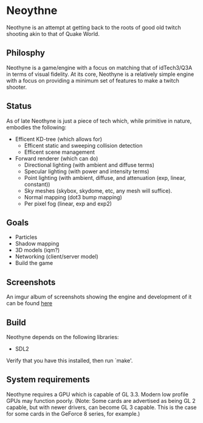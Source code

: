 # Neoythne

Neothyne is an attempt at getting back to the roots of good old twitch shooting
akin to that of Quake World.

## Philosphy

Neothyne is a game/engine with a focus on matching that of idTech3/Q3A in terms
of visual fidelity. At its core, Neothyne is a relatively simple engine with a
focus on providing a minimum set of features to make a twitch shooter.

## Status

As of late Neothyne is just a piece of tech which, while primitive in nature,
embodies the following:

* Efficent KD-tree (which allows for)
  * Efficent static and sweeping collision detection
  * Efficent scene management
* Forward renderer (which can do)
  * Directional lighting (with ambient and diffuse terms)
  * Specular lighting (with power and intensity terms)
  * Point lighting (with ambient, diffuse, and attenuation (exp, linear, constant))
  * Sky meshes (skybox, skydome, etc, any mesh will suffice).
  * Normal mapping (dot3 bump mapping)
  * Per pixel fog (linear, exp and exp2)

## Goals

* Particles
* Shadow mapping
* 3D models (iqm?)
* Networking (client/server model)
* Build the game

## Screenshots
An imgur album of screenshots showing the engine and development of it can
be found [here](http://imgur.com/a/Y3Rfi)

## Build
Neothyne depends on the following libraries:

* SDL2

Verify that you have this installed, then run `make'.

## System requirements
Neothyne requires a GPU which is capable of GL 3.3. Modern low profile GPUs may
function poorly. (Note: Some cards are advertised as being GL 2 capable, but with newer drivers, can become GL 3 capable. This is the case for some cards in the GeForce 8 series, for example.)

